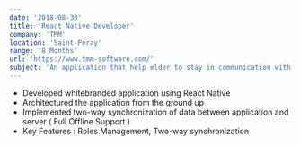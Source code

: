```yaml
---
date: '2018-08-30'
title: 'React Native Developer'
company: 'TMM'
location: 'Saint-Péray'
range: '8 Months'
url: 'https://www.tmm-software.com/'
subject: 'An application that help elder to stay in communication with family throught an application'
---
```


- Developed whitebranded application using React Native
- Architectured the application from the ground up
- Implemented two-way synchronization of data between application and server ( Full Offline Support )
- Key Features : Roles Management, Two-way synchronization
